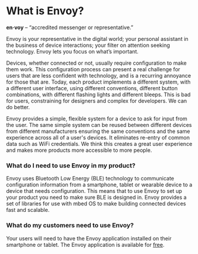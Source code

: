 # What is Envoy?

**en·voy** – “accredited messenger or representative.”

Envoy is your representative in the digital world; your personal assistant in the business of device interactions; your filter on attention seeking technology. Envoy lets you focus on what’s important.

Devices, whether connected or not, usually require configuration to make them work. This configuration process can present a real challenge for users that are less confident with technology, and is a recurring annoyance for those that are. Today, each product implements a different system, with a different user interface, using different conventions, different button combinations, with different flashing lights and different bleeps. This is bad for users, constraining for designers and complex for developers. We can do better.

Envoy provides a simple, flexible system for a device to ask for input from the user. The same simple system can be reused between different devices from different manufacturers ensuring the same conventions and the same experience across all of a user's devices. It eliminates re-entry of common data such as WiFi credentials. We think this creates a great user experience and makes more products more accessible to more people.


### What do I need to use Envoy in my product?

Envoy uses Bluetooth Low Energy (BLE) technology to communicate configuration information from a smartphone, tablet or wearable device to a device that needs configuration. This means that to use Envoy to set up your product you need to make sure BLE is designed in. Envoy provides a set of libraries for use with mbed OS to make building connected devices fast and scalable.

### What do my customers need to use Envoy?

Your users will need to have the Envoy application installed on their smartphone or tablet. The Envoy application is available for [free](faqs.md#how-do-i-get-the-envoy-app). 

